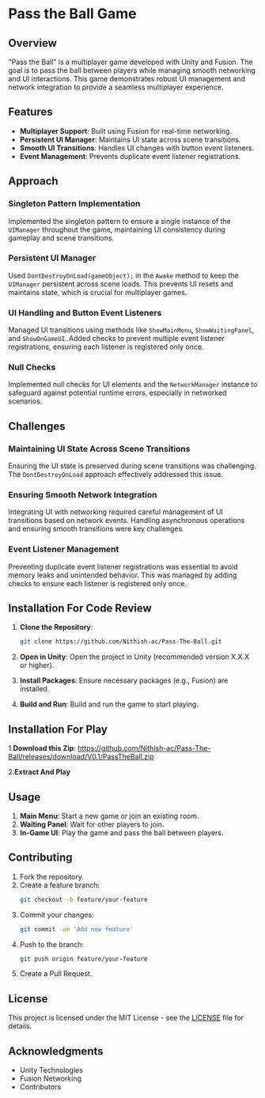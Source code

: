 # Pass the Ball Game

## Overview

"Pass the Ball" is a multiplayer game developed with Unity and Fusion. The goal is to pass the ball between players while managing smooth networking and UI interactions. This game demonstrates robust UI management and network integration to provide a seamless multiplayer experience.

## Features

- **Multiplayer Support**: Built using Fusion for real-time networking.
- **Persistent UI Manager**: Maintains UI state across scene transitions.
- **Smooth UI Transitions**: Handles UI changes with button event listeners.
- **Event Management**: Prevents duplicate event listener registrations.

## Approach

### Singleton Pattern Implementation

Implemented the singleton pattern to ensure a single instance of the `UIManager` throughout the game, maintaining UI consistency during gameplay and scene transitions.

### Persistent UI Manager

Used `DontDestroyOnLoad(gameObject);` in the `Awake` method to keep the `UIManager` persistent across scene loads. This prevents UI resets and maintains state, which is crucial for multiplayer games.

### UI Handling and Button Event Listeners

Managed UI transitions using methods like `ShowMainMenu`, `ShowWaitingPanel`, and `ShowOnGameUI`. Added checks to prevent multiple event listener registrations, ensuring each listener is registered only once.

### Null Checks

Implemented null checks for UI elements and the `NetworkManager` instance to safeguard against potential runtime errors, especially in networked scenarios.

## Challenges

### Maintaining UI State Across Scene Transitions

Ensuring the UI state is preserved during scene transitions was challenging. The `DontDestroyOnLoad` approach effectively addressed this issue.

### Ensuring Smooth Network Integration

Integrating UI with networking required careful management of UI transitions based on network events. Handling asynchronous operations and ensuring smooth transitions were key challenges.

### Event Listener Management

Preventing duplicate event listener registrations was essential to avoid memory leaks and unintended behavior. This was managed by adding checks to ensure each listener is registered only once.

## Installation For Code Review

1. **Clone the Repository**:
    ```bash
    git clone https://github.com/Nithish-ac/Pass-The-Ball.git
    ```

2. **Open in Unity**: Open the project in Unity (recommended version X.X.X or higher).

3. **Install Packages**: Ensure necessary packages (e.g., Fusion) are installed.

4. **Build and Run**: Build and run the game to start playing.

## Installation For Play

1.**Download this Zip**:
  https://github.com/Nithish-ac/Pass-The-Ball/releases/download/V0.1/PassTheBall.zip
  
2.**Extract And Play**

## Usage

1. **Main Menu**: Start a new game or join an existing room.
2. **Waiting Panel**: Wait for other players to join.
3. **In-Game UI**: Play the game and pass the ball between players.

## Contributing

1. Fork the repository.
2. Create a feature branch:
    ```bash
    git checkout -b feature/your-feature
    ```
3. Commit your changes:
    ```bash
    git commit -am 'Add new feature'
    ```
4. Push to the branch:
    ```bash
    git push origin feature/your-feature
    ```
5. Create a Pull Request.

## License

This project is licensed under the MIT License - see the [LICENSE](LICENSE) file for details.

## Acknowledgments

- Unity Technologies
- Fusion Networking
- Contributors

